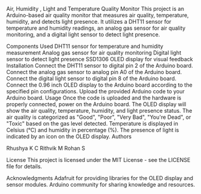 Air, Humidity , Light and Temperature Quality Monitor
This project is an Arduino-based air quality monitor that measures air quality, temperature, humidity, and detects light presence. It utilizes a DHT11 sensor for temperature and humidity readings, an analog gas sensor for air quality monitoring, and a digital light sensor to detect light presence.

Components Used
DHT11 sensor for temperature and humidity measurement
Analog gas sensor for air quality monitoring
Digital light sensor to detect light presence
SSD1306 OLED display for visual feedback
Installation
Connect the DHT11 sensor to digital pin 2 of the Arduino board.
Connect the analog gas sensor to analog pin A0 of the Arduino board.
Connect the digital light sensor to digital pin 8 of the Arduino board.
Connect the 0.96 inch OLED display to the Arduino board according to the specified pin configurations.
Upload the provided Arduino code to your Arduino board.
Usage
Once the code is uploaded and the hardware is properly connected, power on the Arduino board.
The OLED display will show the air quality, temperature, humidity, and light presence status.
The air quality is categorized as "Good", "Poor", "Very Bad", "You're Dead", or "Toxic" based on the gas level detected.
Temperature is displayed in Celsius (°C) and humidity in percentage (%).
The presence of light is indicated by an icon on the OLED display.
Authors

Rhushya K C
Rithvik M
Rohan S

License
This project is licensed under the MIT License - see the LICENSE file for details.

Acknowledgments
Adafruit for providing libraries for the OLED display and sensor modules.
Arduino community for sharing knowledge and resources.
